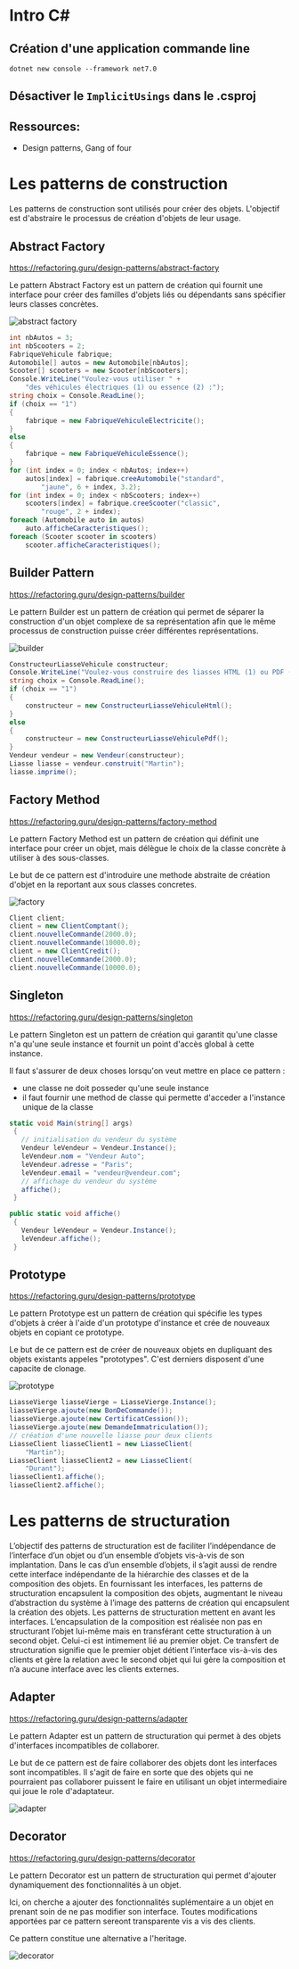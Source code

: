 # Intro C#
## Création d'une application commande line   
`dotnet new console --framework net7.0`  
## Désactiver le `ImplicitUsings` dans le .csproj

## Ressources: 
- Design patterns, Gang of four
# Les patterns de construction
Les patterns de construction sont utilisés pour créer des objets.
L'objectif est d'abstraire le processus de création d'objets de leur usage.

## Abstract Factory
https://refactoring.guru/design-patterns/abstract-factory  

Le pattern Abstract Factory est un pattern de création qui fournit une interface pour créer des familles d'objets liés ou dépendants sans spécifier leurs classes concrètes.

![abstract factory](./images/abstract%20factory.png)

```csharp
int nbAutos = 3;
int nbScooters = 2;
FabriqueVehicule fabrique;
Automobile[] autos = new Automobile[nbAutos];
Scooter[] scooters = new Scooter[nbScooters];
Console.WriteLine("Voulez-vous utiliser " +
    "des véhicules électriques (1) ou essence (2) :");
string choix = Console.ReadLine();
if (choix == "1")
{
    fabrique = new FabriqueVehiculeElectricite();
}
else
{
    fabrique = new FabriqueVehiculeEssence();
}
for (int index = 0; index < nbAutos; index++)
    autos[index] = fabrique.creeAutomobile("standard",
        "jaune", 6 + index, 3.2);
for (int index = 0; index < nbScooters; index++)
    scooters[index] = fabrique.creeScooter("classic",
        "rouge", 2 + index);
foreach (Automobile auto in autos)
    auto.afficheCaracteristiques();
foreach (Scooter scooter in scooters)
    scooter.afficheCaracteristiques();
```

##  Builder Pattern
https://refactoring.guru/design-patterns/builder  

Le pattern Builder est un pattern de création qui permet de séparer la construction d'un objet complexe de sa représentation afin que le même processus de construction puisse créer différentes représentations.

![builder](./images/builder.png)

```csharp
ConstructeurLiasseVehicule constructeur;
Console.WriteLine("Voulez-vous construire des liasses HTML (1) ou PDF (2) :");
string choix = Console.ReadLine();
if (choix == "1")
{
    constructeur = new ConstructeurLiasseVehiculeHtml();
}
else
{
    constructeur = new ConstructeurLiasseVehiculePdf();
}
Vendeur vendeur = new Vendeur(constructeur);
Liasse liasse = vendeur.construit("Martin");
liasse.imprime();
```

## Factory Method
https://refactoring.guru/design-patterns/factory-method

Le pattern Factory Method est un pattern de création qui définit une interface pour créer un objet, mais délègue le choix de la classe concrète à utiliser à des sous-classes.

Le but de ce pattern est d'introduire une methode abstraite de création d'objet en la reportant aux sous classes concretes.

![factory](./images/factory.png) 

```csharp	
Client client;
client = new ClientComptant();
client.nouvelleCommande(2000.0);
client.nouvelleCommande(10000.0);
client = new ClientCredit();
client.nouvelleCommande(2000.0);
client.nouvelleCommande(10000.0);
```

## Singleton
https://refactoring.guru/design-patterns/singleton  

Le pattern Singleton est un pattern de création qui garantit qu'une classe n'a qu'une seule instance et fournit un point d'accès global à cette instance.

Il faut s'assurer de deux choses lorsqu'on veut mettre en place ce pattern : 
- une classe ne doit posseder qu'une seule instance
- il faut fournir une method de classe qui permette d'acceder a l'instance unique de la classe
```csharp
static void Main(string[] args)
 {
   // initialisation du vendeur du système
   Vendeur leVendeur = Vendeur.Instance();
   leVendeur.nom = "Vendeur Auto";
   leVendeur.adresse = "Paris";
   leVendeur.email = "vendeur@vendeur.com";
   // affichage du vendeur du système
   affiche();
 }

public static void affiche()
 {
   Vendeur leVendeur = Vendeur.Instance();
   leVendeur.affiche();
 }
```

## Prototype
https://refactoring.guru/design-patterns/prototype 

Le pattern Prototype est un pattern de création qui spécifie les types d'objets à créer à l'aide d'un prototype d'instance et crée de nouveaux objets en copiant ce prototype.

Le but de ce pattern est de créer de nouveaux objets en dupliquant des objets existants appeles "prototypes". C'est derniers disposent d'une capacite de clonage.

![prototype](./images/prototype.png)

```csharp	
LiasseVierge liasseVierge = LiasseVierge.Instance();
liasseVierge.ajoute(new BonDeCommande());
liasseVierge.ajoute(new CertificatCession());
liasseVierge.ajoute(new DemandeImmatriculation());
// création d'une nouvelle liasse pour deux clients
LiasseClient liasseClient1 = new LiasseClient(
    "Martin");
LiasseClient liasseClient2 = new LiasseClient(
    "Durant");
liasseClient1.affiche();
liasseClient2.affiche();
```	
# Les patterns de structuration
L’objectif des patterns de structuration est de faciliter l’indépendance de l’interface d’un objet ou d’un
ensemble d’objets vis-à-vis de son implantation. Dans le cas d’un ensemble d’objets, il s’agit aussi de
rendre cette interface indépendante de la hiérarchie des classes et de la composition des objets.
En fournissant les interfaces, les patterns de structuration encapsulent la composition des objets,
augmentant le niveau d’abstraction du système à l’image des patterns de création qui encapsulent la
création des objets. Les patterns de structuration mettent en avant les interfaces.
L’encapsulation de la composition est réalisée non pas en structurant l’objet lui-même mais en transférant
cette structuration à un second objet. Celui-ci est intimement lié au premier objet. Ce transfert de
structuration signifie que le premier objet détient l’interface vis-à-vis des clients et gère la relation avec le
second objet qui lui gère la composition et n’a aucune interface avec les clients externes.

## Adapter

https://refactoring.guru/design-patterns/adapter

Le pattern Adapter est un pattern de structuration qui permet à des objets d'interfaces incompatibles de collaborer.

Le but de ce pattern est de faire collaborer des objets dont les interfaces sont incompatibles. Il s'agit de faire en sorte que des objets qui ne pourraient pas collaborer puissent le faire en utilisant un objet intermediaire qui joue le role d'adaptateur.

![adapter](./images/adapter.png)

## Decorator
https://refactoring.guru/design-patterns/decorator

Le pattern Decorator est un pattern de structuration qui permet d'ajouter dynamiquement des fonctionnalités à un objet.

Ici, on cherche a ajouter des fonctionnalités suplémentaire a un objet en prenant soin de ne pas modifier son interface. Toutes modifications apportées par ce pattern sereont transparente vis a vis des clients.

Ce pattern constitue une alternative a l'heritage.

![decorator](./images/decorator.png)